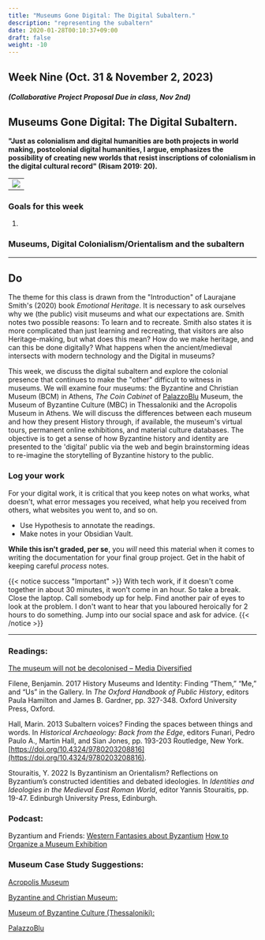 ```yaml
---
title: "Museums Gone Digital: The Digital Subaltern."
description: "representing the subaltern"
date: 2020-01-28T00:10:37+09:00
draft: false
weight: -10
---
```


## Week Nine (Oct. 31 & November 2, 2023)

##### (Collaborative Project Proposal Due in class, Nov 2nd)

## Museums Gone Digital: The Digital Subaltern.

**"Just as colonialism and digital humanities are both projects in world making, postcolonial digital humanities, I argue, emphasizes the possibility of creating new worlds that resist inscriptions of colonialism in the digital cultural record" (Risam 2019: 20).**

<table >
	<tbody>
		<tr>
			<td><img src="https://mediadiversityuk.files.wordpress.com/2017/11/william_holman_hunt_-_the_lantern_makers_courtship_a_street_scene_in_cairo_-_google_art_project1.jpg?w=712&h=1128"> </td>
		</tr>
	</tbody>
</table>

### Goals for this week

1) 

### Museums, Digital Colonialism/Orientalism and the subaltern

---
## Do

The theme for this class is drawn from the "Introduction" of Laurajane Smith's (2020) book *Emotional Heritage*. It is necessary to ask ourselves why we (the public) visit museums and what our expectations are. Smith notes two possible reasons: To learn and to recreate.  Smith also states it is more complicated than just learning and recreating, that visitors are also Heritage-making, but what does this mean? How do we make heritage, and can this be done digitally? What happens when the ancient/medieval intersects with modern technology and the Digital in museums?  

This week, we discuss the digital subaltern and explore the colonial presence that continues to make the "other" difficult to witness in museums. We will examine four museums: the Byzantine and Christian Museum (BCM) in Athens, *The Coin Cabinet* of [PalazzoBlu](http://vcg.isti.cnr.it/PalazzoBlu/) Museum, the Museum of Byzantine Culture (MBC) in Thessaloniki and the Acropolis Museum in Athens. We will discuss the differences between each museum and how they present History through, if available, the museum's virtual tours, permanent online exhibitions, and material culture databases.  The objective is to get a sense of how Byzantine history and identity are presented to the 'digital' public via the web and begin brainstorming ideas to re-imagine the storytelling of Byzantine history to the public. 

### Log your work

For your digital work, it is critical that you keep notes on what works, what doesn't, what error messages you received, what help you received from others, what websites you went to, and so on.

+ Use Hypothesis to annotate the readings.
+ Make notes in your Obsidian Vault. 

**While this isn't graded, per se**, you _will_ need this material when it comes to writing the documentation for your final group project. Get in the habit of keeping careful _process_ notes.

{{< notice success "Important" >}} With tech work, if it doesn't come together in about 30 minutes, it won't come in an hour. So take a break. Close the laptop. Call somebody up for help. Find another pair of eyes to look at the problem. I don't want to hear that you laboured heroically for 2 hours to do something. Jump into our social space and ask for advice.
{{< /notice >}}

---
### Readings:

[The museum will not be decolonised – Media Diversified](https://mediadiversified.org/2017/11/15/the-museum-will-not-be-decolonised/)

Filene, Benjamin. 2017   History Museums and Identity: Finding “Them,” “Me,” and “Us” in the Gallery. In _The Oxford Handbook of Public History_, editors Paula Hamilton and James B. Gardner, pp. 327-348. Oxford University Press, Oxford.

Hall, Marin. 2013   Subaltern voices? Finding the spaces between things and words. In _Historical Archaeology: Back from the Edge_, editors Funari, Pedro Paulo A., Martin Hall, and Sian Jones, pp. 193-203 Routledge, New York.   [https://doi.org/10.4324/9780203208816](https://doi.org/10.4324/9780203208816).

Stouraitis, Y. 2022   Is Byzantinism an Orientalism? Reflections on Byzantium’s constructed identities and debated ideologies. In _Identities and Ideologies in the Medieval East Roman World_, editor Yannis Stouraitis, pp. 19-47. Edinburgh University Press, Edinburgh. 

### Podcast:
Byzantium and Friends: 
[Western Fantasies about Byzantium](https://podcasts.apple.com/ca/podcast/byzantium-friends/id1480963005?i=1000452136549)
[How to Organize a Museum Exhibition](https://podcasts.apple.com/ca/podcast/byzantium-friends/id1480963005?i=1000596796571)
### Museum Case Study Suggestions:

[Acropolis Museum](https://www.theacropolismuseum.gr/en/)

[Byzantine and Christian Museum:](https://www.byzantinemuseum.gr/en/)

[Museum of Byzantine Culture (Thessaloniki):](https://mbp.gr/en)

[PalazzoBlu](http://vcg.isti.cnr.it/PalazzoBlu/)


